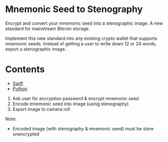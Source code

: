 # Mnemonic Seed to Stenography

Encrypt and convert your mnemonic seed into a stenographic image. A new standard for mainstream Bitcoin storage.

Implement this new standard into any existing crypto wallet that supports mnemonic seeds. Instead of getting a user to write down 12 or 24 words, export a stenographic image. 

# Contents

* [Swift](MnemonicStenography/tree/master/mnemonic-stenography-swift)
* [Python](MnemonicStenography/tree/master/mnemonic-stenography-python)

1. Ask user for encryption password & encrypt mnemonic seed
2. Encode mnemonic seed into image (using stenography)
3. Export image to camera roll

Note:
- Encoded image (with stenography & mnemonic seed) must be store unencrypted
